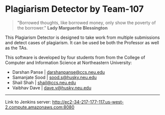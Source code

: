 # Plagiarism Detector by Team-107

> "Borrowed thoughts, like borrowed money, only show the poverty of the borrower." 
> **Lady Marguerite Blessington**

This Plagiarism Detector is designed to take work from multiple submissions and detect cases of plagiarism. It can be used be both the Professor as well as the TAs. 

This software is developed by four students from  from the College of Computer and Information Science at Northeastern University:
 - Darshan Panse | darshanpanse@ccs.neu.edu
 - Samanjate Sood | sood.s@husky.neu.edu
 - Shail Shah | shail@ccs.neu.edu
 - Vaibhav Dave | dave.v@husky.neu.edu
---

Link to Jenkins server:
http://ec2-34-217-177-117.us-west-2.compute.amazonaws.com:8080

